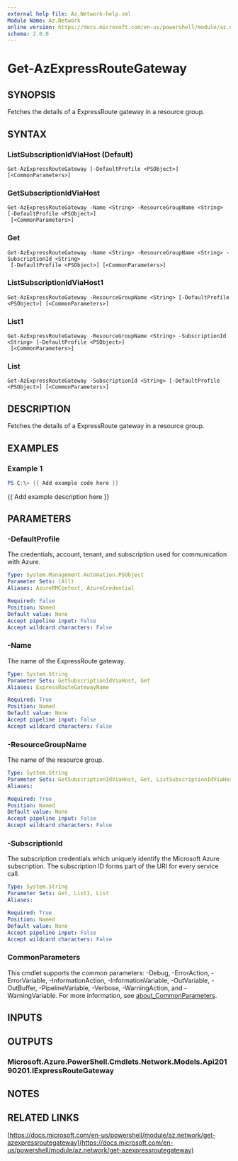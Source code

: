 ```yaml
---
external help file: Az.Network-help.xml
Module Name: Az.Network
online version: https://docs.microsoft.com/en-us/powershell/module/az.network/get-azexpressroutegateway
schema: 2.0.0
---
```


# Get-AzExpressRouteGateway

## SYNOPSIS
Fetches the details of a ExpressRoute gateway in a resource group.

## SYNTAX

### ListSubscriptionIdViaHost (Default)
```
Get-AzExpressRouteGateway [-DefaultProfile <PSObject>] [<CommonParameters>]
```

### GetSubscriptionIdViaHost
```
Get-AzExpressRouteGateway -Name <String> -ResourceGroupName <String> [-DefaultProfile <PSObject>]
 [<CommonParameters>]
```

### Get
```
Get-AzExpressRouteGateway -Name <String> -ResourceGroupName <String> -SubscriptionId <String>
 [-DefaultProfile <PSObject>] [<CommonParameters>]
```

### ListSubscriptionIdViaHost1
```
Get-AzExpressRouteGateway -ResourceGroupName <String> [-DefaultProfile <PSObject>] [<CommonParameters>]
```

### List1
```
Get-AzExpressRouteGateway -ResourceGroupName <String> -SubscriptionId <String> [-DefaultProfile <PSObject>]
 [<CommonParameters>]
```

### List
```
Get-AzExpressRouteGateway -SubscriptionId <String> [-DefaultProfile <PSObject>] [<CommonParameters>]
```

## DESCRIPTION
Fetches the details of a ExpressRoute gateway in a resource group.

## EXAMPLES

### Example 1
```powershell
PS C:\> {{ Add example code here }}
```

{{ Add example description here }}

## PARAMETERS

### -DefaultProfile
The credentials, account, tenant, and subscription used for communication with Azure.

```yaml
Type: System.Management.Automation.PSObject
Parameter Sets: (All)
Aliases: AzureRMContext, AzureCredential

Required: False
Position: Named
Default value: None
Accept pipeline input: False
Accept wildcard characters: False
```

### -Name
The name of the ExpressRoute gateway.

```yaml
Type: System.String
Parameter Sets: GetSubscriptionIdViaHost, Get
Aliases: ExpressRouteGatewayName

Required: True
Position: Named
Default value: None
Accept pipeline input: False
Accept wildcard characters: False
```

### -ResourceGroupName
The name of the resource group.

```yaml
Type: System.String
Parameter Sets: GetSubscriptionIdViaHost, Get, ListSubscriptionIdViaHost1, List1
Aliases:

Required: True
Position: Named
Default value: None
Accept pipeline input: False
Accept wildcard characters: False
```

### -SubscriptionId
The subscription credentials which uniquely identify the Microsoft Azure subscription.
The subscription ID forms part of the URI for every service call.

```yaml
Type: System.String
Parameter Sets: Get, List1, List
Aliases:

Required: True
Position: Named
Default value: None
Accept pipeline input: False
Accept wildcard characters: False
```

### CommonParameters
This cmdlet supports the common parameters: -Debug, -ErrorAction, -ErrorVariable, -InformationAction, -InformationVariable, -OutVariable, -OutBuffer, -PipelineVariable, -Verbose, -WarningAction, and -WarningVariable. For more information, see [about_CommonParameters](http://go.microsoft.com/fwlink/?LinkID=113216).

## INPUTS

## OUTPUTS

### Microsoft.Azure.PowerShell.Cmdlets.Network.Models.Api20190201.IExpressRouteGateway
## NOTES

## RELATED LINKS

[https://docs.microsoft.com/en-us/powershell/module/az.network/get-azexpressroutegateway](https://docs.microsoft.com/en-us/powershell/module/az.network/get-azexpressroutegateway)

